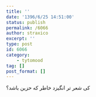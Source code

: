 ```yaml
---
title: ''
date: '1396/6/25 14:51:00'
status: publish
permalink: /6066
author: straxico
excerpt: ''
type: post
id: 6066
category:
    - tytomood
tag: []
post_format: []
---
```

‏کی شعر تر انگيزد خاطر که حزين باشد؟